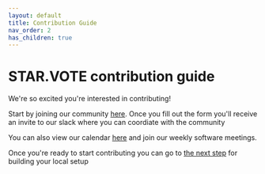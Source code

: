 ```yaml
---
layout: default
title: Contribution Guide
nav_order: 2
has_children: true
---
```


# STAR.VOTE contribution guide

We're so excited you're interested in contributing!

Start by joining our community [here](https://starvoting.us/join). Once you fill out the form you'll receive an invite to our slack where you can coordiate with the community

You can also view our calendar [here](https://www.starvoting.org/calendar) and join our weekly software meetings. 
 
Once you're ready to start contributing you can go to [the next step](contributions/setup_locally.html) for building your local setup